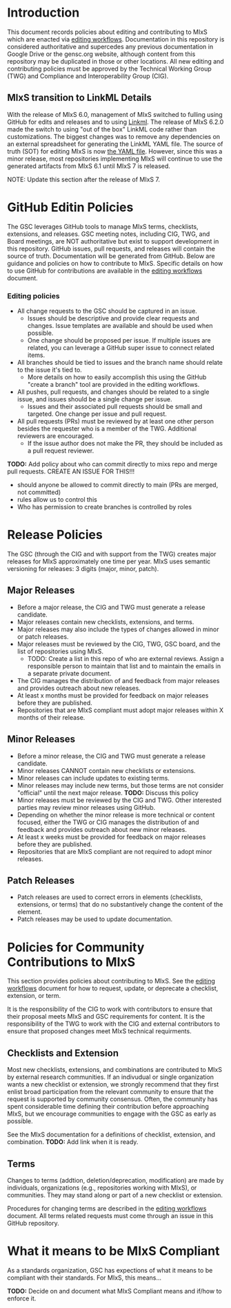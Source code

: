 # Introduction

This document records policies about editing and contributing to MIxS which are enacted via [editing workflows](workflow.md). Documentation in this repository is considered authoritative and supercedes any previous documentation in Google Drive or the gensc.org website, although content from this repository may be duplicated in those or other locations. All new editing and contributing policies must be approved by the Technical Working Group (TWG) and Compliance and Interoperability Group (CIG).

## MIxS transition to LinkML Details

With the release of MIxS 6.0, management of MIxS switched to fulling using GitHub for edits and releases and to using [Linkml](https://linkml.io/). The release of MIxS 6.2.0 made the switch to using "out of the box" LinkML code rather than customizations. The biggest changes was to remove any dependencies on an external spreadsheet for generating the LinkML YAML file. The source of truth (SOT) for editing MIxS is now [the YAML file](https://github.com/GenomicsStandardsConsortium/mixs/blob/main/src/mixs/schema/mixs.yaml). However, since this was a minor release, most repositories implementing MIxS will continue to use the generated artifacts from MIxS 6.1 until MIxS 7 is released.

NOTE: Update this section after the release of MIxS 7.

# GitHub Editin Policies

The GSC leverages GitHub tools to manage MIxS terms, checklists, extensions, and releases. GSC meeting notes, including CIG, TWG, and Board meetings, are NOT authoritative but exist to support development in this repository. GitHub issues, pull requests, and releases will contain the source of truth. Documentation will be generated from GitHub. Below are guidance and policies on how to contribute to MIxS. Specific details on how to use GitHub for contributions are available in the [editing workflows](workflow.md) document.

### Editing policies
* All change requests to the GSC should be captured in an issue.
  * Issues should be descriptive and provide clear requests and changes. Issue templates are available and should be used when possible.
  *  One change should be proposed per issue. If multiple issues are related, you can leverage a GitHub super issue to connect related items.
* All branches should be tied to issues and the branch name should relate to the issue it's tied to.
  * More details on how to easily accomplish this using the GitHub "create a branch" tool are provided in the editing workflows.
* All pushes, pull requests, and changes should be related to a single issue, and issues should be a single change per issue.
  * Issues and their associated pull requests should be small and targeted. One change per issue and pull request.
* All pull requests (PRs) must be reviewed by at least one other person besides the requester who is a member of the TWG. Additional reviewers are encouraged.
  * If the issue author does not make the PR, they should be included as a pull request reviewer.

**TODO:** Add policy about who can commit directly to mixs repo and merge pull requests. CREATE AN ISSUE FOR THIS!!!
* should anyone be allowed to commit directly to main (PRs are merged, not committed)
* rules  allow us to control this
* Who has permission to create branches is controlled by roles

# Release Policies
The GSC (through the CIG and with support from the TWG) creates major releases for MIxS approximately one time per year. MIxS uses semantic versioning for releases: 3 digits (major, minor, patch).

## Major Releases
* Before a major release, the CIG and TWG must generate a release candidate.
* Major releases contain new checklists, extensions, and terms.
* Major releases may also include the types of changes allowed in minor or patch releases.
* Major releases must be reviewed by the CIG, TWG, GSC board, and the list of repositories using MIxS.
  * TODO: Create a list in this repo of who are external reviews. Assign a responsible person to maintain that list and to maintain the emails in a separate private document.
* The CIG manages the distribution of and feedback from major releases and provides outreach about new releases.
* At least x months must be provided for feedback on major releases before they are published.
* Repositories that are MIxS compliant must adopt major releases within X months of their release.

## Minor Releases
* Before a minor release, the CIG and TWG must generate a release candidate.
* Minor releases CANNOT contain new checklists or extensions.
* Minor releases can include updates to existing terms.
* Minor releases may include new terms, but those terms are not consider "official" until the next major release. **TODO:**  Discuss this policy
* Minor releases must be reviewed by the CIG and TWG. Other interested parties may review minor releases using GitHub.
* Depending on whether the minor release is more technical or content focused, either the TWG or CIG manages the distribution of and feedback and provides outreach about new minor releases.
* At least x weeks must be provided for feedback on major releases before they are published.
* Repositories that are MIxS compliant are not required to adopt minor releases.

## Patch Releases
* Patch releases are used to correct errors in elements (checklists, extensions, or terms) that do no substantively change the content of the element.
* Patch releases may be used to update documentation.

# Policies for Community Contributions to MIxS

This section provides policies about contributing to MIxS. See the [editing workflows](workflow.md) document for how to request, update, or deprecate a checklist, extension, or term.

It is the responsibility of the CIG to work with contributors to ensure that their proposal meets MIxS and GSC requirements for content. It is the responsibility of the TWG to work with the CIG and external contributors to ensure that proposed changes meet MIxS technical requirments. 

## Checklists and Extension

Most new checklists, extensions, and combinations are contributed to MIxS by external research communities. If an indivudual or single organization wants a new checklist or extension, we strongly recommend that they first enlist broad participation from the relevant community to ensure that the request is supported by community consensus. Often, the community has spent considerable time defining their contribution before approaching MIxS, but we encourage communities to engage with the GSC as early as possible. 

See the MIxS documentation for a definitions of checklist, extension, and combination. **TODO:** Add link when it is ready.

## Terms

Changes to terms (addtion, deletion/deprecation, modification) are made by individuals, organizations (e.g., repositories working with MIxS), or communities. They may stand along or part of a new checklist or extension.

Procedures for changing terms are described in the [editing workflows](workflow.md) document. All terms related requests must come through an issue in this GitHub repository. 

# What it means to be MIxS Compliant
As a standards organization, GSC has expections of what it means to be compliant with their standards. For MIxS, this  means...

**TODO:** Decide on and document what MIxS Compliant means and if/how to enforce it.
